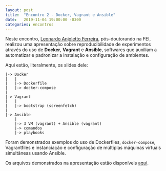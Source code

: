 ```yaml
---
layout: post
title:  "Encontro 2 - Docker, Vagrant e Ansible"
date:   2019-11-04 19:00:00 -0300
categories: encontros
---
```

Neste encontro, [Leonardo Anjoletto Ferreira](https://scholar.google.com/citations?user=zOT6K9QAAAAJ&hl=pt-PT&oi=ao), pós-doutorando na FEI, realizou uma apresentação sobre reproducibilidade de experimentos através do uso de **Docker**, **Vagrant** e **Ansible**, softwares que auxiliam a automatizar e padronizar a instalação e configuração de ambientes.

Aqui estão, literalmente, os slides dele:


```
|-> Docker
|   |
|   |-> Dockerfile
|   |-> docker-compose
|
|-> Vagrant
|   |
|   |-> bootstrap (screenfetch)
|
|-> Ansible
    |
    |-> 3 VM (vagrant) + Ansible (vagrant)
    |-> comandos
    |-> playbooks
```

Foram demonstrados exemplos do uso de Dockerfiles, `docker-compose`, Vagrantfiles e instanciação e configuração de múltiplas máquinas virtuais simultâneas usando Ansible.

Os arquivos demonstrados na apresentação estão disponíveis [aqui](https://github.com/anjoletto/geleia-reprodutibilidade).